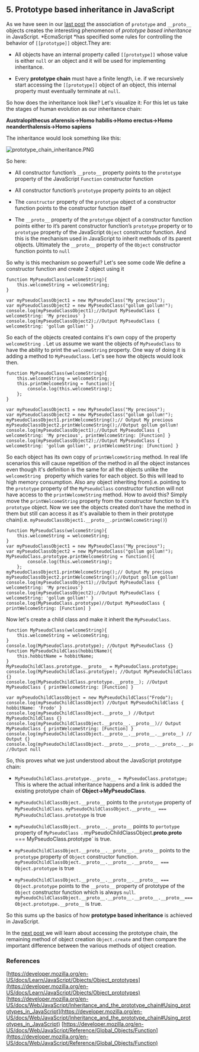 ## 5. Prototype based inheritance in JavaScript

As we have seen in our  [last post](https://diganta.hashnode.dev/4-prototype-__proto__-and-inheritance-in-javascript-ck5oexqoh05fwqks1yae12w6t) the association of `prototype` and `__proto__` objects creates the interesting phenomenon of *prototype based inheritance* in JavaScript. *EcmaScript *has specified some rules for controlling the behavior of `[[prototype]]` object.They are:

- All objects have an internal property called `[[prototype]]` whose value is either `null` or an object and it will be used for implementing inheritance.

- Every **prototype chain** must have a finite length, i.e. if we recursively start accessing the `[[prototype]]` object of an object, this internal property must eventually terminate at `null`.

So how does the inheritance look like? Let's visualize it:
For this let us take the stages of human evolution as our inheritance chain: 

**Australopithecus afarensis->Homo habilis->Homo erectus->Homo neanderthalensis->Homo sapiens**

The inheritance would look something like this:

![prototype_chain_inheritance.PNG](https://cdn.hashnode.com/res/hashnode/image/upload/v1579722214146/3cXqLtaP7.png)

So here:

- All constructor function’s `__proto__` property points to the `prototype` property of the JavaScript `Function` constructor function

- All constructor function’s `prototype` property points to an object

- The `constructor` property of the `prototype` object of a constructor function points to the constructor function itself

- The `__proto__` property of the `prototype` object of a constructor function points either to it’s parent constructor function’s `prototype` property or to `prototype` property of the JavaScript `Object` constructor function. And this is the mechanism used in JavaScript to inherit methods of its parent objects.
Ultimately the `__proto__` property of the `Object` constructor function points to `null`

So why is this mechanism so powerful? Let's see some code
We define a constructor function and create 2 object using it

```
function MyPseudoClass(welcomeString){
    this.welcomeString = welcomeString;
}

var myPseudoClassObject1 = new MyPseudoClass("My precious");
var myPseudoClassObject2 = new MyPseudoClass("gollum gollum!");
console.log(myPseudoClassObject1);//Output MyPseudoClass { welcomeString: 'My precious' }
console.log(myPseudoClassObject2);//Output MyPseudoClass { welcomeString: 'gollum gollum!' }
``` 
So each of the objects created contains it's own copy of the property `welcomeString `. Let us assume we want the objects of `MyPseudoClass` to have the ability to print the `welcomeString` property. One way of doing it is adding a method to `MyPseudoClass`. Let's see how the objects would look then.

```
function MyPseudoClass(welcomeString){
    this.welcomeString = welcomeString;
	this.printWelcomeString = function(){
		console.log(this.welcomeString);
	};
}

var myPseudoClassObject1 = new MyPseudoClass("My precious");
var myPseudoClassObject2 = new MyPseudoClass("gollum gollum!");
myPseudoClassObject1.printWelcomeString();// Output My precious
myPseudoClassObject2.printWelcomeString();//Output gollum gollum!
console.log(myPseudoClassObject1);//Output MyPseudoClass { welcomeString: 'My precious', printWelcomeString: [Function] }
console.log(myPseudoClassObject2);//Output MyPseudoClass { welcomeString: 'gollum gollum!', printWelcomeString: [Function] }
``` 
So each object has its own copy of `printWelcomeString` method. In real life scenarios this will cause repetition of the method in all the object instances even though it's definition is the same for all the objects unlike the `welcomeString ` property which varies for each object. So this will lead to high memory consumption. Also any object inheriting from(i.e. pointing to the `prototype` property of the `MyPseudoClass` constructor function will not have access to the `printWelcomeString` method. How to avoid this? Simply move the `printWelcomeString` property from the constructor function to it's `prototype` object. Now we see the objects created don't have the method in them but still can access it as it's available to them in their prototype chain(i.e.  `myPseudoClassObject1.__proto__.printWelcomeString()`)

```
function MyPseudoClass(welcomeString){
    this.welcomeString = welcomeString;
}
var myPseudoClassObject1 = new MyPseudoClass("My precious");
var myPseudoClassObject2 = new MyPseudoClass("gollum gollum!");
MyPseudoClass.prototype.printWelcomeString = function(){
		console.log(this.welcomeString);
	};
myPseudoClassObject1.printWelcomeString();// Output My precious
myPseudoClassObject2.printWelcomeString();//Output gollum gollum!
console.log(myPseudoClassObject1);//Output MyPseudoClass { welcomeString: 'My precious'} 
console.log(myPseudoClassObject2);//Output MyPseudoClass { welcomeString: 'gollum gollum!' }
console.log(MyPseudoClass.prototype)//Output MyPseudoClass { printWelcomeString: [Function] }
``` 
Now let's create a child class and make it inherit the `MyPseudoClass`.

```
function MyPseudoClass(welcomeString){
    this.welcomeString = welcomeString;
}
console.log(MyPseudoClass.prototype); //Output MyPseudoClass {}
function MyPseudoChildClass(hobbitName){
	this.hobbitName = hobbitName;
}
MyPseudoChildClass.prototype.__proto__ = MyPseudoClass.prototype;
console.log(MyPseudoChildClass.prototype); //Output MyPseudoChildClass {}
console.log(MyPseudoChildClass.prototype.__proto__); //Output MyPseudoClass { printWelcomeString: [Function] }

var myPseudoChildClassObject = new MyPseudoChildClass("Frodo");
console.log(myPseudoChildClassObject) //Output MyPseudoChildClass { hobbitName: 'Frodo' }
console.log(myPseudoChildClassObject.__proto__) //Output MyPseudoChildClass {}
console.log(myPseudoChildClassObject.__proto__.__proto__)// Output MyPseudoClass { printWelcomeString: [Function] }
console.log(myPseudoChildClassObject.__proto__.__proto__.__proto__) // Output {}
console.log(myPseudoChildClassObject.__proto__.__proto__.__proto__.__proto__) //Output null
``` 
So, this proves what we just understood about the JavaScript prototype chain:

- `MyPseudoChildClass.prototype.__proto__ = MyPseudoClass.prototype;` This is where the actual inheritance happens and a link is added the existing prototype chain of **Object->MyPseudoClass**.


- `myPseudoChildClassObject.__proto__` points to the `prototype` property of `MyPseudoChildClass`.   `myPseudoChildClassObject.__proto__ === MyPseudoChildClass.prototype` is true

- `myPseudoChildClassObject.__proto__.__proto__` points to `portotype` property of `MyPseudoClass `. myPseudoChildClassObject.__proto__.__proto__ === MyPseudoClass.prototype` is true.

- `myPseudoChildClassObject.__proto__.__proto__.__proto__` points to the `prototype` property of `Object` constructor function. `myPseudoChildClassObject.__proto__.__proto__.__proto__ === Object.prototype` is true

- `myPseudoChildClassObject.__proto__.__proto__.__proto__ === Object.prototype` points to the `__proto__` property of prototype of the `Object` constructor function which is always `null`. `myPseudoChildClassObject.__proto__.__proto__.__proto__.__proto__===Object.prototype.__proto__` is true.

So this sums up the basics of how **prototype based inheritance** is achieved in JavaScript.

In the  [next post ](https://diganta.hashnode.dev/6-prototype-chain-objectcreate-and-more-ck5r5bqme06w4qks1xad55e27) we will learn about accessing the prototype chain, the remaining method of object creation `Object.create` and then compare the important difference between the various methods of object creation.

### References

 [https://developer.mozilla.org/en-US/docs/Learn/JavaScript/Objects/Object_prototypes](https://developer.mozilla.org/en-US/docs/Learn/JavaScript/Objects/Object_prototypes) 
 [https://developer.mozilla.org/en-US/docs/Web/JavaScript/Inheritance_and_the_prototype_chain#Using_prototypes_in_JavaScript](https://developer.mozilla.org/en-US/docs/Web/JavaScript/Inheritance_and_the_prototype_chain#Using_prototypes_in_JavaScript) 
 [https://developer.mozilla.org/en-US/docs/Web/JavaScript/Reference/Global_Objects/Function](https://developer.mozilla.org/en-US/docs/Web/JavaScript/Reference/Global_Objects/Function) 
